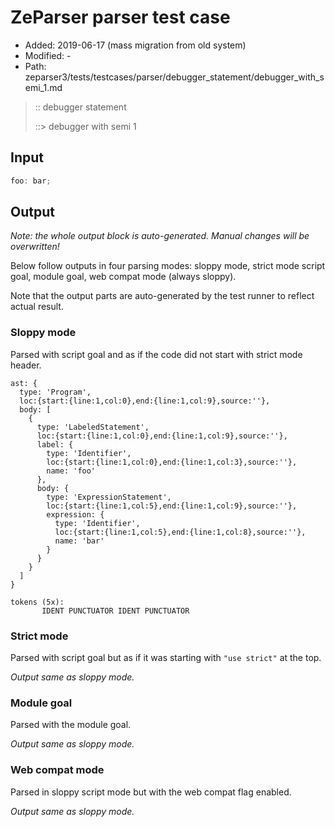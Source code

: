 # ZeParser parser test case

- Added: 2019-06-17 (mass migration from old system)
- Modified: -
- Path: zeparser3/tests/testcases/parser/debugger_statement/debugger_with_semi_1.md

> :: debugger statement
>
> ::> debugger with semi 1

## Input

`````js
foo: bar;
`````

## Output

_Note: the whole output block is auto-generated. Manual changes will be overwritten!_

Below follow outputs in four parsing modes: sloppy mode, strict mode script goal, module goal, web compat mode (always sloppy).

Note that the output parts are auto-generated by the test runner to reflect actual result.

### Sloppy mode

Parsed with script goal and as if the code did not start with strict mode header.

`````
ast: {
  type: 'Program',
  loc:{start:{line:1,col:0},end:{line:1,col:9},source:''},
  body: [
    {
      type: 'LabeledStatement',
      loc:{start:{line:1,col:0},end:{line:1,col:9},source:''},
      label: {
        type: 'Identifier',
        loc:{start:{line:1,col:0},end:{line:1,col:3},source:''},
        name: 'foo'
      },
      body: {
        type: 'ExpressionStatement',
        loc:{start:{line:1,col:5},end:{line:1,col:9},source:''},
        expression: {
          type: 'Identifier',
          loc:{start:{line:1,col:5},end:{line:1,col:8},source:''},
          name: 'bar'
        }
      }
    }
  ]
}

tokens (5x):
       IDENT PUNCTUATOR IDENT PUNCTUATOR
`````

### Strict mode

Parsed with script goal but as if it was starting with `"use strict"` at the top.

_Output same as sloppy mode._

### Module goal

Parsed with the module goal.

_Output same as sloppy mode._

### Web compat mode

Parsed in sloppy script mode but with the web compat flag enabled.

_Output same as sloppy mode._
